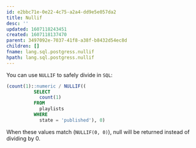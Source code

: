 ```yaml
---
id: e2bbc71e-0e22-4c75-a2a4-dd9e5e057da2
title: Nullif
desc: ''
updated: 1607118243451
created: 1607118137470
parent: 3497092e-7037-41f8-a38f-b8432d54ec8d
children: []
fname: lang.sql.postgress.nullif
hpath: lang.sql.postgress.nullif
---
```

You can use `NULLIF` to safely divide in `SQL`:

```sql
(count(1)::numeric / NULLIF((
          SELECT
            count(1)
          FROM
            playlists
          WHERE
            state = 'published'), 0)
```

When these values match (`NULLIF(0, 0)`), null will be returned instead of dividing by 0.

